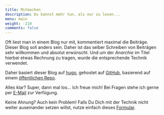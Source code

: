 ```yaml
---
title: Mitmachen
description: Du kannst mehr tun, als nur zu lesen...
menu: main
weight: -210
comments: false
---
```


Oft liest man in einem Blog nur mit, kommentiert maximal die Beiträge. Dieser Blog soll anders sein. Daher ist das selber Schreiben von Beiträgen sehr willkommen und absolut erwünscht. Und um der _Anarchie_ im Titel hierbei etwas Rechnung zu tragen, wurde die entsprechende Technik verwendet.

Daher basiert dieser Blog auf [hugo](http://gohugo.io), gehostet auf [GitHub](https://github.com), basierend auf einem [öffentlichen Repo](https://github.com/relationship-anarchy/relationship-anarchy.org).

Alles klar? Super, dann mal los... Ich freue mich!  Bei Fragen stehe ich gerne per [E-Mail](mr.smith@relationship-anarchy.org) zur Verfügung.

Keine Ahnung? Auch kein Problem! Falls Du Dich mit der Technik nicht weiter auseinander setzen willst, nutze einfach dieses  [Formular](/beitrag-einreichen). 
